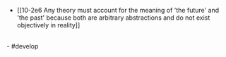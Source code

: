- [[10-2e6 Any theory must account for the meaning of 'the future' and 'the past' because both are arbitrary abstractions and do not exist objectively in reality]]
<br>
- #develop
